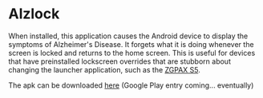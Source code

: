 Alzlock
=================

When installed, this application causes the Android device to
display the symptoms of Alzheimer's Disease. It forgets what it
is doing whenever the screen is locked and returns to the home
screen. This is useful for devices that have preinstalled 
lockscreen overrides that are stubborn about changing the 
launcher application, such as the [ZGPAX S5][2].


The apk can be downloaded [here][1] (Google Play entry coming... eventually)


 [1]: http://mens.ly/files/Alzlock.apk
 [2]: http://dx.com/p/zgpax-s5-1-54-touch-screen-dual-core-android-4-0-smart-phone-watch-w-camera-wi-fi-black-270465